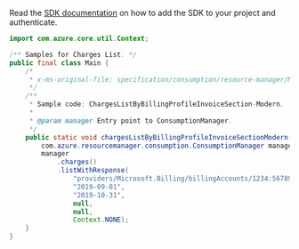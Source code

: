 Read the [SDK documentation](https://github.com/Azure/azure-sdk-for-java/blob/azure-resourcemanager-consumption_1.0.0-beta.3/sdk/consumption/azure-resourcemanager-consumption/README.md) on how to add the SDK to your project and authenticate.

```java
import com.azure.core.util.Context;

/** Samples for Charges List. */
public final class Main {
    /*
     * x-ms-original-file: specification/consumption/resource-manager/Microsoft.Consumption/stable/2021-10-01/examples/ChargesListByModernBillingProfileInvoiceSection.json
     */
    /**
     * Sample code: ChargesListByBillingProfileInvoiceSection-Modern.
     *
     * @param manager Entry point to ConsumptionManager.
     */
    public static void chargesListByBillingProfileInvoiceSectionModern(
        com.azure.resourcemanager.consumption.ConsumptionManager manager) {
        manager
            .charges()
            .listWithResponse(
                "providers/Microsoft.Billing/billingAccounts/1234:56789/billingProfiles/42425/invoiceSections/67890",
                "2019-09-01",
                "2019-10-31",
                null,
                null,
                Context.NONE);
    }
}
```

